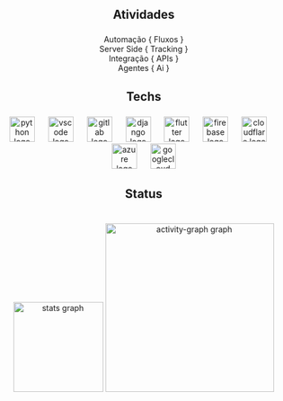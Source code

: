<h2 align="center">Atividades</h2>

###

<p align="center">Automação { Fluxos }<br>Server Side { Tracking }<br> Integração { APIs }<br> Agentes { Ai }</p>

###

<h2 align="center">Techs</h2>

###

<div align="center">
  <img src="https://skillicons.dev/icons?i=py" height="45" alt="python logo"  />
  <img width="16" />
  <img src="https://skillicons.dev/icons?i=vscode" height="45" alt="vscode logo"  />
  <img width="16" />
  <img src="https://skillicons.dev/icons?i=gitlab" height="45" alt="gitlab logo"  />
  <img width="16" />
  <img src="https://skillicons.dev/icons?i=django" height="45" alt="django logo"  />
  <img width="16" />
  <img src="https://skillicons.dev/icons?i=flutter" height="45" alt="flutter logo"  />
  <img width="16" />
  <img src="https://skillicons.dev/icons?i=firebase" height="45" alt="firebase logo"  />
  <img width="16" />
  <img src="https://skillicons.dev/icons?i=cloudflare" height="45" alt="cloudflare logo"  />
  <img width="16" />
  <img src="https://skillicons.dev/icons?i=azure" height="45" alt="azure logo"  />
  <img width="16" />
  <img src="https://skillicons.dev/icons?i=gcp" height="45" alt="googlecloud logo"  />
</div>

###

<h2 align="center">Status</h2>

###

<br clear="both">

<div align="center">
  <img src="https://github-readme-stats.vercel.app/api?username=asessagit&hide_title=true&hide_rank=false&show_icons=true&include_all_commits=true&count_private=true&disable_animations=true&theme=react&locale=pt-br&hide_border=true&order=1&custom_title=Alexandre%20Di%20Sessa" height="160" alt="stats graph"  />
  <img src="https://github-readme-activity-graph.vercel.app/graph?username=asessagit&radius=16&theme=react&area=true&order=5&hide_title=true&hide_border=true" height="300" alt="activity-graph graph"  />
</div>

###
